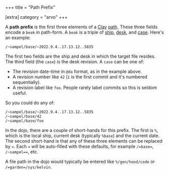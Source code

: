 +++
title = "Path Prefix"

[extra]
category = "arvo"
+++

A **path prefix** is the first three elements of a
[Clay](/reference/glossary/clay) [path](/reference/glossary/path). These three
fields encode a `beak` in path-form. A `beak` is a triple of
[ship](/reference/glossary/ship), [desk](/reference/glossary/desk), and
[case](/reference/glossary/case). Here's an example:

```hoon
/~sampel/base/~2022.9.4..17.13.12..5835
```

The first two fields are the ship and desk in which the target file resides.
The third field (the `case`) is the desk revision. A `case` can be one
of:

- The revision date-time in `@da` format, as in the example above.
- A revision number like `42` (`1` is the first commit and it's numbered sequentially).
- A revision label like `foo`. People rarely label commits so this is seldom useful.

So you could do any of:

```hoon
/~sampel/base/~2022.9.4..17.13.12..5835
/~sampel/base/42
/~sampel/base/foo
```

In the dojo, there are a couple of short-hands for this prefix. The first is
`%`, which is the local ship, current desk (typically `%base`) and the current
date. The second short-hand is that any of these three elements can be replaced
by `=`. Each `=` will be auto-filled with these defaults, for example
`/=base=`, `/~sampel==`, etc. 

A file path in the dojo would typically be entered like `%/gen/hood/code` or
`/=garden=/sys/kelvin`.
